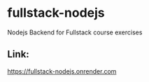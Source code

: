 # fullstack-nodejs
 Nodejs Backend for Fullstack course exercises

## Link:
https://fullstack-nodejs.onrender.com